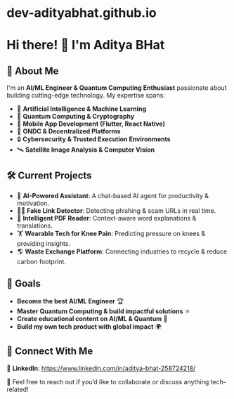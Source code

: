 # dev-adityabhat.github.io
# Hi there! 👋 I'm Aditya BHat  

## 🚀 About Me
I'm an **AI/ML Engineer & Quantum Computing Enthusiast** passionate about building cutting-edge technology. My expertise spans:

- 🧠 **Artificial Intelligence & Machine Learning**
- 🔬 **Quantum Computing & Cryptography**
- 📱 **Mobile App Development (Flutter, React Native)**
- 🔗 **ONDC & Decentralized Platforms**
- 🔒 **Cybersecurity & Trusted Execution Environments**
- 🛰️ **Satellite Image Analysis & Computer Vision**

## 🛠️ Current Projects
- 🚀 **AI-Powered Assistant**: A chat-based AI agent for productivity & motivation.
- 🕵️‍♂️ **Fake Link Detector**: Detecting phishing & scam URLs in real time.
- 📖 **Intelligent PDF Reader**: Context-aware word explanations & translations.
- 🏋️ **Wearable Tech for Knee Pain**: Predicting pressure on knees & providing insights.
- 🌎 **Waste Exchange Platform**: Connecting industries to recycle & reduce carbon footprint.

## 🎯 Goals
- **Become the best AI/ML Engineer** 🏆
- **Master Quantum Computing & build impactful solutions** ⚛️
- **Create educational content on AI/ML & Quantum** 🎥
- **Build my own tech product with global impact** 🌍

## 🔗 Connect With Me
💼 **LinkedIn**: https://www.linkedin.com/in/aditya-bhat-258724218/ 


💬 Feel free to reach out if you’d like to collaborate or discuss anything tech-related!


